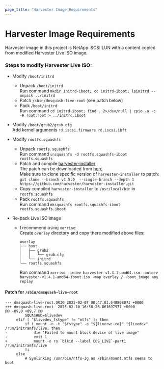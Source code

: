 ```yaml
---
page_title: "Harvester Image Requirements"
---
```


# Harvester Image Requirements

Harvester image in this project is NetApp iSCSI LUN with a content copied from modified Harvester Live ISO image.

### Steps to modify Harvester Live ISO:

* Modify `/boot/initrd`
  * Unpack `/boot/initrd`  
    Run command `mkdir initrd-iboot; cd initrd-iboot; lsinitrd --unpack ../initrd`
  * Patch `/sbin/dmsquash-live-root` (see patch below)
  * Pack `/boot/initrd`  
    Run command `cd initrd-iboot; find . 2>/dev/null | cpio -o -c -R root:root > ../initrd.iboot`

* Modify `/boot/grub2/grub.cfg`  
  Add kernel arguments `rd.iscsi.firmware rd.iscsi.ibft`
  
* Modify `rootfs.squashfs`
  * Unpack `rootfs.squashfs`  
    Run command `unsquashfs -d rootfs.squashfs-iboot rootfs.squashfs`
  * Patch and compile [harvester-installer](https://github.com/harvester/harvester-installer.git)  
    The patch can be downloaded from [here](https://github.com/igor-feoktistov/harvester-installer)  
    Make sure to clone specific version of `harvester-installer` to patch:  
    `git clone --branch v1.5.0  --single-branch --depth 1 https://github.com/harvester/harvester-installer.git`  
  * Copy compiled `harvester-installer` to `/usr/local/bin` in `rootfs.squashfs`
  * Pack `rootfs.squashfs`  
    Run command `mksquashfs rootfs.squashfs-iboot rootfs.squashfs.iboot`

* Re-pack Live ISO image
  * I recommend using `xorriso`:  
    Create `overlay` directory and copy there modified above files:
    ```
    overlay
    ├── boot
    │   ├── grub2
    │   │   └── grub.cfg
    │   └── initrd
    └── rootfs.squashfs
    ```
    Run command `xorriso -indev harvester-v1.4.1-amd64.iso -outdev harvester-v1.4.1-amd64-iboot.iso -map overlay / -boot_image any replay`

#### Patch for `/sbin/dmsquash-live-root`
```{r, echo=TRUE}
--- dmsquash-live-root.ORIG	2025-02-07 00:47:03.648808073 +0000
+++ dmsquash-live-root	2025-02-10 16:56:26.861697977 +0000
@@ -89,8 +89,7 @@
         SQUASHED=$livedev
     elif [ "$livedev_fstype" != "ntfs" ]; then
         if ! mount -n -t "$fstype" -o "${liverw:-ro}" "$livedev" /run/initramfs/live; then
-            die "Failed to mount block device of live image"
-            exit 1
+            mount -o ro `blkid --label COS_LIVE`-part1 /run/initramfs/live
         fi
     else
         # Symlinking /usr/bin/ntfs-3g as /sbin/mount.ntfs seems to boot

```

